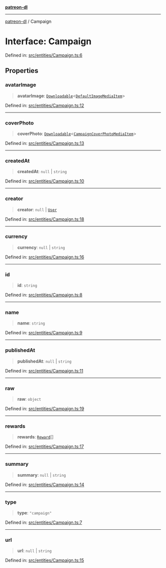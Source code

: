 [**patreon-dl**](../README.md)

***

[patreon-dl](../README.md) / Campaign

# Interface: Campaign

Defined in: [src/entities/Campaign.ts:6](https://github.com/patrickkfkan/patreon-dl/blob/faebc79e7105b755ed4bb91829b93f102ad3b38c/src/entities/Campaign.ts#L6)

## Properties

### avatarImage

> **avatarImage**: [`Downloadable`](../type-aliases/Downloadable.md)\<[`DefaultImageMediaItem`](DefaultImageMediaItem.md)\>

Defined in: [src/entities/Campaign.ts:12](https://github.com/patrickkfkan/patreon-dl/blob/faebc79e7105b755ed4bb91829b93f102ad3b38c/src/entities/Campaign.ts#L12)

***

### coverPhoto

> **coverPhoto**: [`Downloadable`](../type-aliases/Downloadable.md)\<[`CampaignCoverPhotoMediaItem`](CampaignCoverPhotoMediaItem.md)\>

Defined in: [src/entities/Campaign.ts:13](https://github.com/patrickkfkan/patreon-dl/blob/faebc79e7105b755ed4bb91829b93f102ad3b38c/src/entities/Campaign.ts#L13)

***

### createdAt

> **createdAt**: `null` \| `string`

Defined in: [src/entities/Campaign.ts:10](https://github.com/patrickkfkan/patreon-dl/blob/faebc79e7105b755ed4bb91829b93f102ad3b38c/src/entities/Campaign.ts#L10)

***

### creator

> **creator**: `null` \| [`User`](User.md)

Defined in: [src/entities/Campaign.ts:18](https://github.com/patrickkfkan/patreon-dl/blob/faebc79e7105b755ed4bb91829b93f102ad3b38c/src/entities/Campaign.ts#L18)

***

### currency

> **currency**: `null` \| `string`

Defined in: [src/entities/Campaign.ts:16](https://github.com/patrickkfkan/patreon-dl/blob/faebc79e7105b755ed4bb91829b93f102ad3b38c/src/entities/Campaign.ts#L16)

***

### id

> **id**: `string`

Defined in: [src/entities/Campaign.ts:8](https://github.com/patrickkfkan/patreon-dl/blob/faebc79e7105b755ed4bb91829b93f102ad3b38c/src/entities/Campaign.ts#L8)

***

### name

> **name**: `string`

Defined in: [src/entities/Campaign.ts:9](https://github.com/patrickkfkan/patreon-dl/blob/faebc79e7105b755ed4bb91829b93f102ad3b38c/src/entities/Campaign.ts#L9)

***

### publishedAt

> **publishedAt**: `null` \| `string`

Defined in: [src/entities/Campaign.ts:11](https://github.com/patrickkfkan/patreon-dl/blob/faebc79e7105b755ed4bb91829b93f102ad3b38c/src/entities/Campaign.ts#L11)

***

### raw

> **raw**: `object`

Defined in: [src/entities/Campaign.ts:19](https://github.com/patrickkfkan/patreon-dl/blob/faebc79e7105b755ed4bb91829b93f102ad3b38c/src/entities/Campaign.ts#L19)

***

### rewards

> **rewards**: [`Reward`](Reward.md)[]

Defined in: [src/entities/Campaign.ts:17](https://github.com/patrickkfkan/patreon-dl/blob/faebc79e7105b755ed4bb91829b93f102ad3b38c/src/entities/Campaign.ts#L17)

***

### summary

> **summary**: `null` \| `string`

Defined in: [src/entities/Campaign.ts:14](https://github.com/patrickkfkan/patreon-dl/blob/faebc79e7105b755ed4bb91829b93f102ad3b38c/src/entities/Campaign.ts#L14)

***

### type

> **type**: `"campaign"`

Defined in: [src/entities/Campaign.ts:7](https://github.com/patrickkfkan/patreon-dl/blob/faebc79e7105b755ed4bb91829b93f102ad3b38c/src/entities/Campaign.ts#L7)

***

### url

> **url**: `null` \| `string`

Defined in: [src/entities/Campaign.ts:15](https://github.com/patrickkfkan/patreon-dl/blob/faebc79e7105b755ed4bb91829b93f102ad3b38c/src/entities/Campaign.ts#L15)

